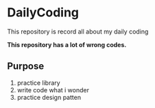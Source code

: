 DailyCoding
========
This repository is record all about my daily coding

**This repository has a lot of wrong codes.**


Purpose
--------
1. practice library
2. write code what i wonder
3. practice design patten
